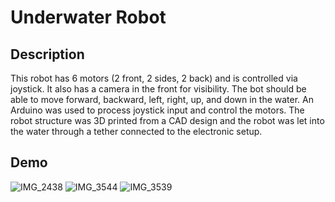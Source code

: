 # Underwater Robot

## Description
This robot has 6 motors (2 front, 2 sides, 2 back) and is controlled via joystick. It also has a camera in the front for visibility. The bot should be able to move forward, backward, left, right, up, and down in the water. An Arduino was used to process joystick input and control the motors. The robot structure was 3D printed from a CAD design and the robot was let into the water through a tether connected to the electronic setup.

## Demo
![IMG_2438](https://github.com/user-attachments/assets/0a5beb12-4ac5-4ffc-b9e9-66bb6f54f285)
![IMG_3544](https://github.com/user-attachments/assets/39bb7f23-1ca3-4bbf-8ee7-4d8ab2028cd0)
![IMG_3539](https://github.com/user-attachments/assets/24a8e862-e1e1-4e97-9365-f8dd265caadc)
